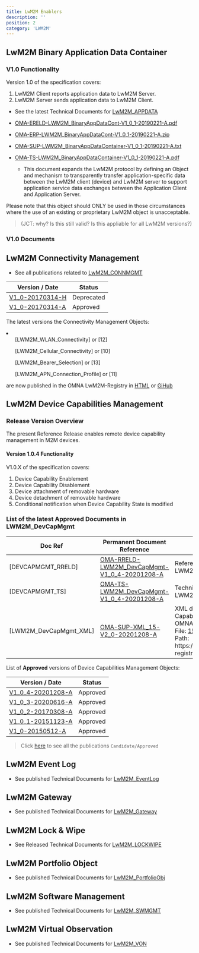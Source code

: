 ```yaml
---
title: LwM2M Enablers
description: ''
position: 2
category: 'LWM2M'
---
```

## LwM2M Binary Application Data Container
### V1.0 Functionality
Version 1.0 of the specification covers:
1) LwM2M Client reports application data to LwM2M Server.
2) LwM2M Server sends application data to LwM2M Client.

* See the latest Technical Documents for [LwM2M_APPDATA](http://www.openmobilealliance.org/release/LWM2M_APPDATA/V1_0_1-20190221-A/)


* [OMA-ERELD-LWM2M_BinaryAppDataCont-V1_0_1-20190221-A.pdf](http://www.openmobilealliance.org/release/LWM2M_APPDATA/V1_0_1-20190221-A/OMA-ERELD-LWM2M_BinaryAppDataCont-V1_0_1-20190221-A.pdf)
* [OMA-ERP-LWM2M_BinaryAppDataCont-V1_0_1-20190221-A.zip](http://www.openmobilealliance.org/release/LWM2M_APPDATA/V1_0_1-20190221-A/OMA-ERP-LWM2M_BinaryAppDataCont-V1_0_1-20190221-A.zip)
* [OMA-SUP-LWM2M_BinaryAppDataContainer-V1_0_1-20190221-A.txt](http://www.openmobilealliance.org/release/LWM2M_APPDATA/V1_0_1-20190221-A/OMA-SUP-LWM2M_BinaryAppDataContainer-V1_0_1-20190221-A.txt)
* [OMA-TS-LWM2M_BinaryAppDataContainer-V1_0_1-20190221-A.pdf](http://www.openmobilealliance.org/release/LWM2M_APPDATA/V1_0_1-20190221-A/OMA-TS-LWM2M_BinaryAppDataContainer-V1_0_1-20190221-A.pdf)
   * This document expands the LwM2M protocol by defining an Object and mechanism to transparently transfer application-specific data between the LwM2M client (device) and LwM2M server to support application service data exchanges between the Application Client and Application Server.

<alert type= 'warning'>
Please note that this object should ONLY be used in those circumstances where the use of an existing or proprietary LwM2M object is unacceptable.
</alert>

>  (JCT:  why?  Is this still valid?  Is this appliable for all LwM2M versions?)


### V1.0 Documents
## LwM2M Connectivity Management
* See all publications related to [LwM2M_CONNMGMT](http://www.openmobilealliance.org/release/LwM2M_CONNMGMT/)

Version / Date     |  Status
-------------------| ------------------------
[V1_0-20170314-H](http://www.openmobilealliance.org/release/LwM2M_CONNMGMT/V1_0-20170314-H/) | Deprecated 
[V1_0-20170314-A](http://www.openmobilealliance.org/release/LwM2M_CONNMGMT/V1_0-20170314-A/) | Approved


The latest versions the Connectivity Management Objects: 
<li>
    <ul>[LWM2M_WLAN_Connectivity] or [12]</ul>
    <ul>[LWM2M_Cellular_Connectivity] or [10]</ul>
    <ul>[LWM2M_Bearer_Selection] or [13]</ul>
    <ul>[LWM2M_APN_Connection_Profile] or [11] </ul>
</li>

are now published in the OMNA LwM2M-Registry in [HTML](https://technical.openmobilealliance.org/OMNA/LwM2M/LwM2MRegistry.html) or [GiHub](https://github.com/OpenMobileAlliance/lwm2m-registry)

## LwM2M Device Capabilities Management

### Release Version Overview
The present Reference Release enables remote device capability management in M2M devices.

#### Version 1.0.4 Functionality
V1.0.X of the specification covers:

1. Device Capability Enablement
2. Device Capability Disablement
3. Device attachment of removable hardware
4. Device detachment of removable hardware
5. Conditional notification when Device Capability State is modified

### List of the latest Approved Documents in LWM2M_DevCapMgmt
<table>
    <thead>
        <tr>
            <th>Doc Ref</th>
            <th>Permanent Document Reference</th>
            <th>Description</th>
        </tr>
    </thead>
    <tbody>
        <tr>
            <td>[DEVCAPMGMT_RRELD]</td>
            <td><a href="http://www.openmobilealliance.org/release/LwM2M_DevCapMgmt/V1_0_4-20201208-A/OMA-RRELD-LWM2M_DevCapMgmt-V1_0_4-20201208-A.pdf" target="_blank"> OMA-RRELD-LWM2M_DevCapMgmt-V1_0_4-20201208-A</a></td>
            <td>Reference Release Definition for LWM2M_DevCapMgmt</td>
        </tr>
        <tr>
            <td>[DEVCAPMGMT_TS]</td>
            <td><a href="http://www.openmobilealliance.org/release/LwM2M_DevCapMgmt/V1_0_4-20201208-A/OMA-TS-LWM2M_DevCapMgmt-V1_0_4-20201208-A.pdf" target="_blank"> OMA-TS-LWM2M_DevCapMgmt-V1_0_4-20201208-A</a></td>
            <td>Technical Specification for LWM2M_DevCapMgmt</td>
        </tr>
        <tr>
            <td>[LWM2M_DevCapMgmt_XML]</td>
            <td><a href="http://www.openmobilealliance.org/release/LwM2M_DevCapMgmt/V1_0_4-20201208-A/OMA-SUP-XML_15-V2_0-20201208-A.xml" target="_blank">OMA-SUP-XML_15-V2_0-20201208-A</a></td>
            <td>XML document for LightweightM2M Device Capability Management Object<br>
            OMNA LwM2M Registry:<br>
            File: <a href="https://github.com/OpenMobileAlliance/lwm2m-registry" target="_blank">15.xml</a><br>
            Path: https://github.com/OpenMobileAlliance/lwm2m-registry</td>
        </tr>
    </tbody>
</table>

List of **Approved** versions of Device Capabilities Management Objects:

Version / Date             | Status
---------------------------|-----------------------------
[V1_0_4-20201208-A](http://www.openmobilealliance.org/release/LWM2M_DevCapMgmt/V1_0_4-20201208-A/)  |  Approved
[V1_0_3-20200616-A](http://www.openmobilealliance.org/release/LWM2M_DevCapMgmt/V1_0_3-20200616-A/)  |  Approved
[V1_0_2-20170308-A](http://www.openmobilealliance.org/release/LWM2M_DevCapMgmt/V1_0_2-20170308-A/)  |  Approved
[V1_0_1-20151123-A](http://www.openmobilealliance.org/release/LWM2M_DevCapMgmt/V1_0_1-20151123-A/)  |  Approved
[V1_0-20150512-A](http://www.openmobilealliance.org/release/LWM2M_DevCapMgmt/V1_0-20150512-A/)    |  Approved

> Click [here](http://www.openmobilealliance.org/release/LwM2M_DevCapMgmt/) to see all the publications `Candidate/Approved`

## LwM2M Event Log
* See published Technical Documents for [LwM2M_EventLog](http://www.openmobilealliance.org/release/LwM2M_EventLog/)

## LwM2M Gateway
* See published Technical Documents for [LwM2M_Gateway](http://www.openmobilealliance.org/release/LwM2M_Gateway/)
## LwM2M Lock & Wipe
* See Released Technical Documents for [LwM2M_LOCKWIPE](http://www.openmobilealliance.org/release/LWM2M_LOCKWIPE/)

## LwM2M Portfolio Object
* See published Technical Documents for [LwM2M_PortfolioObj](http://www.openmobilealliance.org/release/LwM2M_PortfolioObj/)

## LwM2M Software Management
* See published Technical Documents for [LwM2M_SWMGMT](http://www.openmobilealliance.org/release/LwM2M_SWMGMT/)

## LwM2M Virtual Observation
* See published Technical Documents for [LwM2M_VON](http://www.openmobilealliance.org/release/LwM2M_VON/)
